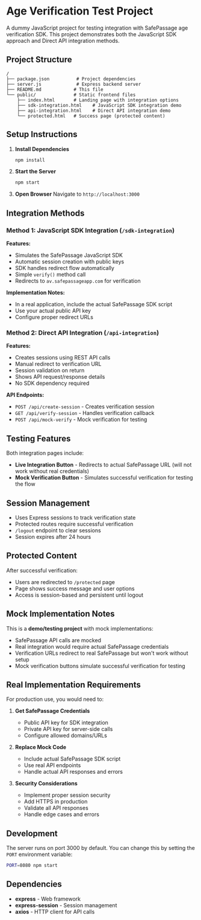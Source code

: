 # Age Verification Test Project

A dummy JavaScript project for testing integration with SafePassage age verification SDK. This project demonstrates both the JavaScript SDK approach and Direct API integration methods.

## Project Structure

```
/
├── package.json          # Project dependencies
├── server.js             # Express backend server
├── README.md            # This file
└── public/              # Static frontend files
    ├── index.html       # Landing page with integration options
    ├── sdk-integration.html    # JavaScript SDK integration demo
    ├── api-integration.html    # Direct API integration demo
    └── protected.html   # Success page (protected content)
```

## Setup Instructions

1. **Install Dependencies**
   ```bash
   npm install
   ```

2. **Start the Server**
   ```bash
   npm start
   ```

3. **Open Browser**
   Navigate to `http://localhost:3000`

## Integration Methods

### Method 1: JavaScript SDK Integration (`/sdk-integration`)

**Features:**
- Simulates the SafePassage JavaScript SDK
- Automatic session creation with public keys
- SDK handles redirect flow automatically
- Simple `verify()` method call
- Redirects to `av.safepassageapp.com` for verification

**Implementation Notes:**
- In a real application, include the actual SafePassage SDK script
- Use your actual public API key
- Configure proper redirect URLs

### Method 2: Direct API Integration (`/api-integration`)

**Features:**
- Creates sessions using REST API calls
- Manual redirect to verification URL
- Session validation on return
- Shows API request/response details
- No SDK dependency required

**API Endpoints:**
- `POST /api/create-session` - Creates verification session
- `GET /api/verify-session` - Handles verification callback
- `POST /api/mock-verify` - Mock verification for testing

## Testing Features

Both integration pages include:
- **Live Integration Button** - Redirects to actual SafePassage URL (will not work without real credentials)
- **Mock Verification Button** - Simulates successful verification for testing the flow

## Session Management

- Uses Express sessions to track verification state
- Protected routes require successful verification
- `/logout` endpoint to clear sessions
- Session expires after 24 hours

## Protected Content

After successful verification:
- Users are redirected to `/protected` page
- Page shows success message and user options
- Access is session-based and persistent until logout

## Mock Implementation Notes

This is a **demo/testing project** with mock implementations:

- SafePassage API calls are mocked
- Real integration would require actual SafePassage credentials
- Verification URLs redirect to real SafePassage but won't work without setup
- Mock verification buttons simulate successful verification for testing

## Real Implementation Requirements

For production use, you would need to:

1. **Get SafePassage Credentials**
   - Public API key for SDK integration
   - Private API key for server-side calls
   - Configure allowed domains/URLs

2. **Replace Mock Code**
   - Include actual SafePassage SDK script
   - Use real API endpoints
   - Handle actual API responses and errors

3. **Security Considerations**
   - Implement proper session security
   - Add HTTPS in production
   - Validate all API responses
   - Handle edge cases and errors

## Development

The server runs on port 3000 by default. You can change this by setting the `PORT` environment variable:

```bash
PORT=8080 npm start
```

## Dependencies

- **express** - Web framework
- **express-session** - Session management
- **axios** - HTTP client for API calls
